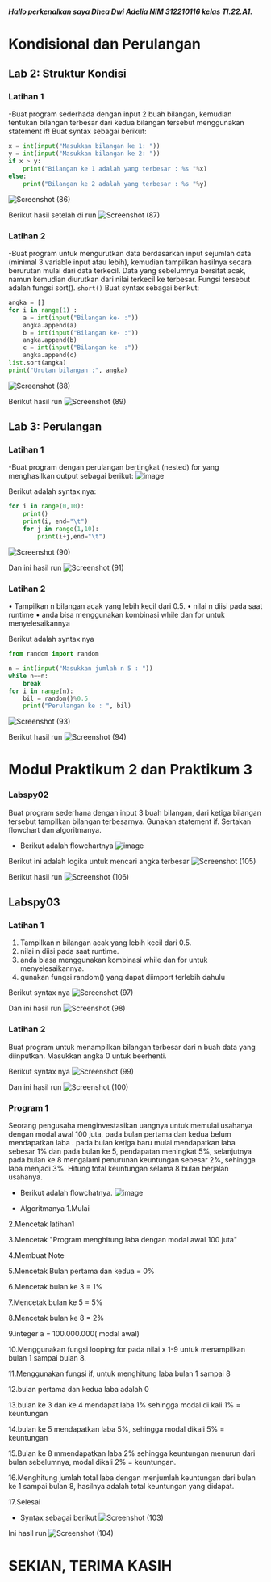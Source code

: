 ##### Hallo perkenalkan saya Dhea Dwi Adelia NIM 312210116 kelas TI.22.A1.
# Kondisional dan Perulangan
## Lab 2: Struktur Kondisi
### Latihan 1
-Buat program sederhada dengan input 2 buah bilangan, kemudian tentukan bilangan terbesar dari kedua bilangan tersebut menggunakan statement if!
Buat syntax sebagai berikut:
``` python
x = int(input("Masukkan bilangan ke 1: "))
y = int(input("Masukkan bilangan ke 2: "))
if x > y:
    print("Bilangan ke 1 adalah yang terbesar : %s "%x)
else:
    print("Bilangan ke 2 adalah yang terbesar : %s "%y)
```
![Screenshot (86)](https://user-images.githubusercontent.com/115794875/200199830-c1679848-5482-436b-8136-45fb2f3ecf19.png)

Berikut hasil setelah di run
![Screenshot (87)](https://user-images.githubusercontent.com/115794875/200199847-d952cf53-af2e-419e-b5e7-ba25599d773c.png)

### Latihan 2
-Buat program untuk mengurutkan data berdasarkan input sejumlah data (minimal 3 variable input atau lebih), kemudian tampilkan hasilnya secara berurutan mulai dari data terkecil.
Data yang sebelumnya bersifat acak, namun kemudian diurutkan dari nilai terkecil ke terbesar.
Fungsi tersebut adalah fungsi sort().
``` short() ```
Buat syntax sebagai berikut:
``` python
angka = []
for i in range(1) :
    a = int(input("Bilangan ke- :"))
    angka.append(a)
    b = int(input("Bilangan ke- :"))
    angka.append(b)
    c = int(input("Bilangan ke- :"))
    angka.append(c)
list.sort(angka)
print("Urutan bilangan :", angka)
```
![Screenshot (88)](https://user-images.githubusercontent.com/115794875/200200029-8bcaae5f-5ec1-4d1a-ad46-b545381f072f.png)

Berikut hasil run
![Screenshot (89)](https://user-images.githubusercontent.com/115794875/200200194-0199a5f9-b839-4b4d-be05-9842252e3b98.png)

## Lab 3: Perulangan
### Latihan 1
-Buat program dengan perulangan bertingkat (nested) for yang menghasilkan output sebagai berikut:
![image](https://user-images.githubusercontent.com/115794875/200200369-c3870dd3-66b4-4b4f-ac53-1517530ef6b8.png)

Berikut adalah syntax nya:
``` python
for i in range(0,10):
    print()
    print(i, end="\t")
    for j in range(1,10):
        print(i+j,end="\t")
```
![Screenshot (90)](https://user-images.githubusercontent.com/115794875/200200430-cdc465ce-5d7f-43ed-ad9e-008445f2841c.png)

Dan ini hasil run
![Screenshot (91)](https://user-images.githubusercontent.com/115794875/200200456-18cf8d9f-504c-44ab-b603-9ea2908081e8.png)

### Latihan 2
• Tampilkan n bilangan acak yang lebih kecil dari 0.5.
• nilai n diisi pada saat runtime
• anda bisa menggunakan kombinasi while dan for untuk menyelesaikannya

Berikut adalah syntax nya
``` python
from random import random

n = int(input("Masukkan jumlah n 5 : "))
while n==n:
    break
for i in range(n):
    bil = random()%0.5
    print("Perulangan ke : ", bil)
```
![Screenshot (93)](https://user-images.githubusercontent.com/115794875/200200627-e029e4ab-c7e4-4979-83f7-536602651764.png)

Berikut hasil run
![Screenshot (94)](https://user-images.githubusercontent.com/115794875/200200685-608297f6-36b9-419f-899b-51dd8a6b48f4.png)


# Modul Praktikum 2 dan Praktikum 3
### Labspy02
Buat program sederhana dengan input 3 buah bilangan, dari ketiga bilangan tersebut tampilkan bilangan terbesarnya. Gunakan statement if. Sertakan flowchart dan algoritmanya.
- Berikut adalah flowchartnya
![image](https://user-images.githubusercontent.com/115794875/200201257-577ec925-c85d-42d6-b058-86d3e1e67ded.png)

Berikut ini adalah logika untuk mencari angka terbesar
![Screenshot (105)](https://user-images.githubusercontent.com/115794875/200201377-b3ca7545-2309-47a8-937e-e42bedc9f9d4.png)

Berikut hasil run
![Screenshot (106)](https://user-images.githubusercontent.com/115794875/200201406-19f6a1ec-79f5-4b0b-9c3a-f19777efef00.png)


## Labspy03
### Latihan 1
1. Tampilkan n bilangan acak yang lebih kecil dari 0.5.
2. nilai n diisi pada saat runtime.
3. anda biasa menggunakan kombinasi while dan for untuk menyelesaikannya.
4. gunakan fungsi random() yang dapat diimport terlebih dahulu

Berikut syntax nya
![Screenshot (97)](https://user-images.githubusercontent.com/115794875/200201711-410c5bbd-7515-49ab-9d4c-f5963178934a.png)

Dan ini hasil run
![Screenshot (98)](https://user-images.githubusercontent.com/115794875/200201728-edd8ed5f-e539-4e0f-937c-799189bf2549.png)

### Latihan 2
Buat program untuk menampilkan bilangan terbesar dari n buah data yang diinputkan. Masukkan angka 0 untuk beerhenti.

Berikut syntax nya
![Screenshot (99)](https://user-images.githubusercontent.com/115794875/200201809-dcbaf7ad-eff7-4c26-8173-478e084b06e1.png)

Dan ini hasil run
![Screenshot (100)](https://user-images.githubusercontent.com/115794875/200201823-660b4ec0-742c-4411-8676-49ff0085353b.png)

### Program 1
Seorang pengusaha menginvestasikan uangnya untuk memulai usahanya dengan modal awal 100 juta, pada bulan pertama dan kedua belum mendapatkan laba . pada bulan ketiga baru mulai mendapatkan laba sebesar 1% dan pada bulan ke 5, pendapatan meningkat 5%, selanjutnya pada bulan ke 8 mengalami penurunan keuntungan sebesar 2%, sehingga laba menjadi 3%. Hitung total keuntungan selama 8 bulan berjalan usahanya.

- Berikut adalah flowchatnya.
![image](https://user-images.githubusercontent.com/115794875/200202258-ee81883c-1c44-4f7d-84f0-609bd79b0785.png)

- Algoritmanya
1.Mulai

2.Mencetak latihan1

3.Mencetak "Program menghitung laba dengan modal awal 100 juta"

4.Membuat Note 

5.Mencetak Bulan pertama dan kedua = 0%

6.Mencetak bulan ke 3 = 1%

7.Mencetak bulan ke 5 = 5%

8.Mencetak bulan ke 8 = 2%

9.integer a = 100.000.000( modal awal)

10.Menggunakan fungsi looping for pada nilai x 1-9 untuk menampilkan 
bulan 1 sampai 
bulan 8.

11.Menggunakan fungsi if, untuk menghitung laba bulan 1 sampai 8

12.bulan pertama dan kedua laba adalah 0

13.bulan ke 3 dan ke 4 mendapat laba 1% sehingga modal di kali 1% = 
keuntungan

14.bulan ke 5 mendapatkan laba 5%, sehingga modal dikali 5% = keuntungan 

15.Bulan ke 8 mmendapatkan laba 2% sehingga keuntungan menurun dari 
bulan sebelumnya, 
modal dikali 2% = keuntungan.

16.Menghitung jumlah total laba dengan menjumlah keuntungan dari bulan 
ke 1 sampai 
bulan 8, hasilnya adalah total keuntungan yang didapat.

17.Selesai

- Syntax sebagai berikut
![Screenshot (103)](https://user-images.githubusercontent.com/115794875/200202373-116f2ac9-6316-4fda-a143-2ee4d9592615.png)

Ini hasil run
![Screenshot (104)](https://user-images.githubusercontent.com/115794875/200202397-f236dde2-a768-43b9-9054-5aaae4fb4e7d.png)

# SEKIAN, TERIMA KASIH
